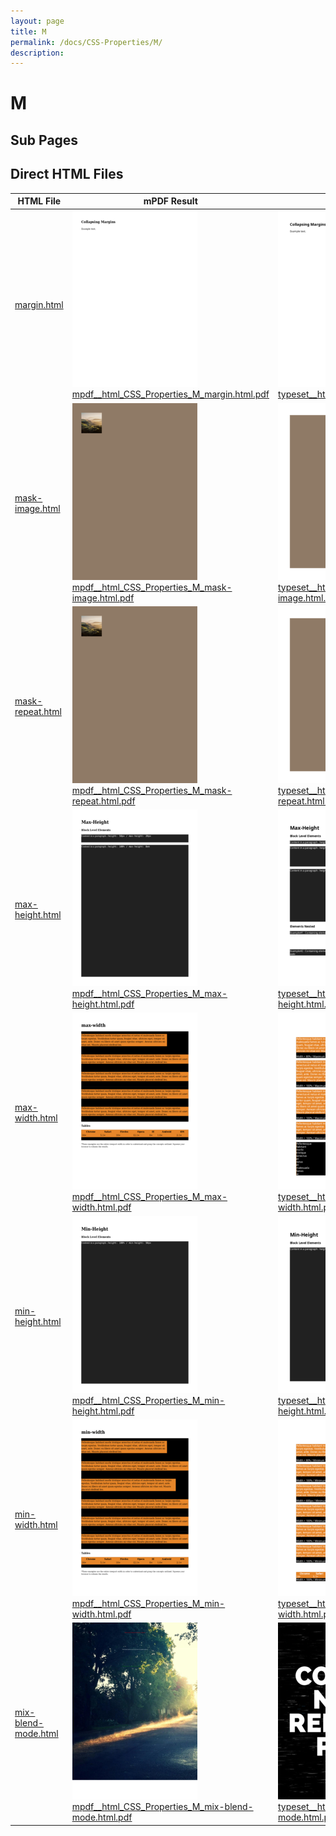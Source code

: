 ```yaml
---
layout: page
title: M
permalink: /docs/CSS-Properties/M/
description: 
---
```


# M

## Sub Pages


## Direct HTML Files

| HTML File | mPDF Result | typeset.sh Result | PDFreactor Result |
|---------|---------|---------|---------|
| [margin.html](/html/CSS%20Properties/M/margin.html) | ![](mpdf__html_CSS_Properties_M_margin.html.png) [mpdf__html_CSS_Properties_M_margin.html.pdf](mpdf__html_CSS_Properties_M_margin.html.pdf) | ![](typeset__html_CSS_Properties_M_margin.html.png) [typeset__html_CSS_Properties_M_margin.html.pdf](typeset__html_CSS_Properties_M_margin.html.pdf) | ![](pdfreactor__html_CSS_Properties_M_margin.html.png) [pdfreactor__html_CSS_Properties_M_margin.html.pdf](pdfreactor__html_CSS_Properties_M_margin.html.pdf) |
| [mask-image.html](/html/CSS%20Properties/M/mask-image.html) | ![](mpdf__html_CSS_Properties_M_mask-image.html.png) [mpdf__html_CSS_Properties_M_mask-image.html.pdf](mpdf__html_CSS_Properties_M_mask-image.html.pdf) | ![](typeset__html_CSS_Properties_M_mask-image.html.png) [typeset__html_CSS_Properties_M_mask-image.html.pdf](typeset__html_CSS_Properties_M_mask-image.html.pdf) | ![](pdfreactor__html_CSS_Properties_M_mask-image.html.png) [pdfreactor__html_CSS_Properties_M_mask-image.html.pdf](pdfreactor__html_CSS_Properties_M_mask-image.html.pdf) |
| [mask-repeat.html](/html/CSS%20Properties/M/mask-repeat.html) | ![](mpdf__html_CSS_Properties_M_mask-repeat.html.png) [mpdf__html_CSS_Properties_M_mask-repeat.html.pdf](mpdf__html_CSS_Properties_M_mask-repeat.html.pdf) | ![](typeset__html_CSS_Properties_M_mask-repeat.html.png) [typeset__html_CSS_Properties_M_mask-repeat.html.pdf](typeset__html_CSS_Properties_M_mask-repeat.html.pdf) | ![](pdfreactor__html_CSS_Properties_M_mask-repeat.html.png) [pdfreactor__html_CSS_Properties_M_mask-repeat.html.pdf](pdfreactor__html_CSS_Properties_M_mask-repeat.html.pdf) |
| [max-height.html](/html/CSS%20Properties/M/max-height.html) | ![](mpdf__html_CSS_Properties_M_max-height.html.png) [mpdf__html_CSS_Properties_M_max-height.html.pdf](mpdf__html_CSS_Properties_M_max-height.html.pdf) | ![](typeset__html_CSS_Properties_M_max-height.html.png) [typeset__html_CSS_Properties_M_max-height.html.pdf](typeset__html_CSS_Properties_M_max-height.html.pdf) | ![](pdfreactor__html_CSS_Properties_M_max-height.html.png) [pdfreactor__html_CSS_Properties_M_max-height.html.pdf](pdfreactor__html_CSS_Properties_M_max-height.html.pdf) |
| [max-width.html](/html/CSS%20Properties/M/max-width.html) | ![](mpdf__html_CSS_Properties_M_max-width.html.png) [mpdf__html_CSS_Properties_M_max-width.html.pdf](mpdf__html_CSS_Properties_M_max-width.html.pdf) | ![](typeset__html_CSS_Properties_M_max-width.html.png) [typeset__html_CSS_Properties_M_max-width.html.pdf](typeset__html_CSS_Properties_M_max-width.html.pdf) | ![](pdfreactor__html_CSS_Properties_M_max-width.html.png) [pdfreactor__html_CSS_Properties_M_max-width.html.pdf](pdfreactor__html_CSS_Properties_M_max-width.html.pdf) |
| [min-height.html](/html/CSS%20Properties/M/min-height.html) | ![](mpdf__html_CSS_Properties_M_min-height.html.png) [mpdf__html_CSS_Properties_M_min-height.html.pdf](mpdf__html_CSS_Properties_M_min-height.html.pdf) | ![](typeset__html_CSS_Properties_M_min-height.html.png) [typeset__html_CSS_Properties_M_min-height.html.pdf](typeset__html_CSS_Properties_M_min-height.html.pdf) | ![](pdfreactor__html_CSS_Properties_M_min-height.html.png) [pdfreactor__html_CSS_Properties_M_min-height.html.pdf](pdfreactor__html_CSS_Properties_M_min-height.html.pdf) |
| [min-width.html](/html/CSS%20Properties/M/min-width.html) | ![](mpdf__html_CSS_Properties_M_min-width.html.png) [mpdf__html_CSS_Properties_M_min-width.html.pdf](mpdf__html_CSS_Properties_M_min-width.html.pdf) | ![](typeset__html_CSS_Properties_M_min-width.html.png) [typeset__html_CSS_Properties_M_min-width.html.pdf](typeset__html_CSS_Properties_M_min-width.html.pdf) | ![](pdfreactor__html_CSS_Properties_M_min-width.html.png) [pdfreactor__html_CSS_Properties_M_min-width.html.pdf](pdfreactor__html_CSS_Properties_M_min-width.html.pdf) |
| [mix-blend-mode.html](/html/CSS%20Properties/M/mix-blend-mode.html) | ![](mpdf__html_CSS_Properties_M_mix-blend-mode.html.png) [mpdf__html_CSS_Properties_M_mix-blend-mode.html.pdf](mpdf__html_CSS_Properties_M_mix-blend-mode.html.pdf) | ![](typeset__html_CSS_Properties_M_mix-blend-mode.html.png) [typeset__html_CSS_Properties_M_mix-blend-mode.html.pdf](typeset__html_CSS_Properties_M_mix-blend-mode.html.pdf) | ![](pdfreactor__html_CSS_Properties_M_mix-blend-mode.html.png) [pdfreactor__html_CSS_Properties_M_mix-blend-mode.html.pdf](pdfreactor__html_CSS_Properties_M_mix-blend-mode.html.pdf) |
